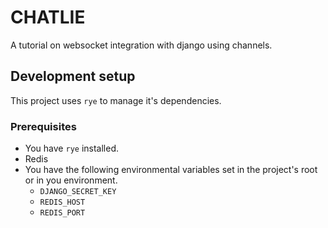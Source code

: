 # CHATLIE
A tutorial on websocket integration with django
using channels.

## Development setup
This project uses `rye` to manage it's dependencies.

### Prerequisites
- You have `rye` installed.
- Redis
- You have the following environmental variables set in the project's root or in you environment.
  * `DJANGO_SECRET_KEY`
  * `REDIS_HOST`
  * `REDIS_PORT`
